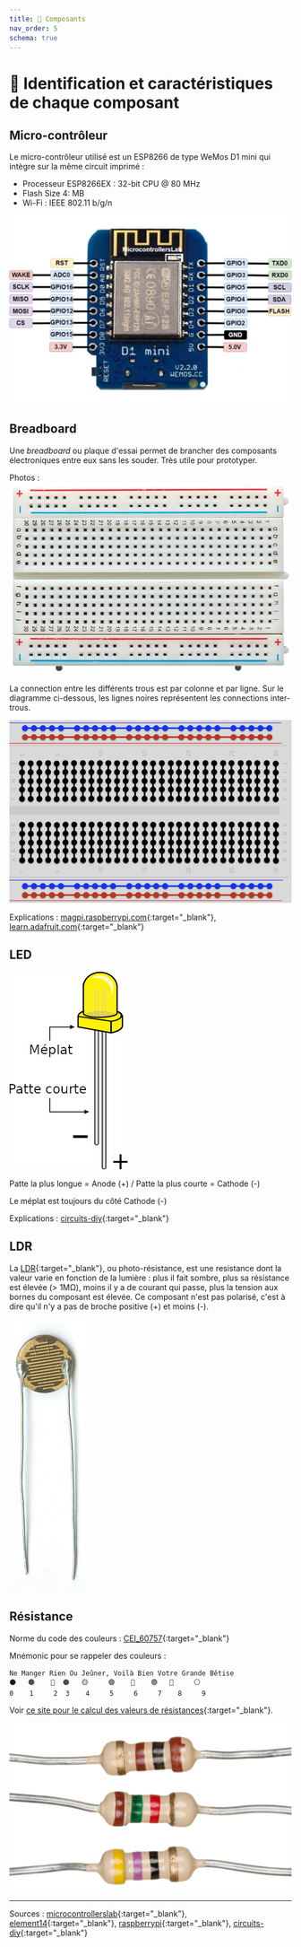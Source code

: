 ```yaml
---
title: 🔎 Composants
nav_order: 5
schema: true
---
```


# 🔎 Identification et caractéristiques de chaque composant

## Micro-contrôleur

Le micro-contrôleur utilisé est un ESP8266 de type WeMos D1 mini qui intègre sur la même circuit imprimé :
  - Processeur ESP8266EX : 32-bit CPU @ 80 MHz
  - Flash Size 4: MB
  - Wi-Fi : IEEE 802.11 b/g/n

![Pinout](resources/ESP8266-12E-Wemos-D1-Mini-pinout.jpg)

## Breadboard

Une _breadboard_ ou plaque d'essai permet de brancher des composants électroniques entre eux sans les souder. Très utile pour prototyper.

Photos :
![Breadboard](resources/breadboard.jpg)

La connection entre les différents trous est par colonne et par ligne. Sur le diagramme ci-dessous, les lignes noires représentent les connections inter-trous.

![Breadboard wiring](resources/breadboard-wiring.jpg)

Explications : [magpi.raspberrypi.com](https://magpi.raspberrypi.com/articles/breadboard-tutorial){:target="_blank"}, [learn.adafruit.com](https://learn.adafruit.com/breadboards-for-beginners){:target="_blank"}

## LED

![Pinout](resources/led-pinout.jpg)

Patte la plus longue = Anode (+) / Patte la plus courte = Cathode (-)

Le méplat est toujours du côté Cathode (-)

Explications : [circuits-diy](https://www.circuits-diy.com/how-to-blink-led-using-an-arduino/){:target="_blank"}

## LDR

La [LDR](https://en.wikipedia.org/wiki/Photoresistor){:target="_blank"}, ou photo-résistance, est une resistance dont la valeur varie en fonction de la lumière : plus il fait sombre, plus sa résistance est élevée (> 1MΩ), moins il y a de courant qui passe, plus la tension aux bornes du composant est élevée.
Ce composant n'est pas polarisé, c'est à dire qu'il n'y a pas de broche positive (+) et moins (-).

![LCD / photorésistance](resources/photoresistor.jpg)

## Résistance

Norme du code des couleurs : [CEI_60757](https://fr.wikipedia.org/wiki/CEI_60757){:target="_blank"}

Mnémonic pour se rappeler des couleurs :
```
Ne Manger Rien Ou Jeûner, Voilà Bien Votre Grande Bêtise
⚫   🟤    🔴  🟠   🟡     🟣    🔵    🟢   🔘     ⚪
0    1     2  3    4     5     6     7    8     9
```

Voir [ce site pour le calcul des valeurs de résistances](https://www.electronique-radioamateur.fr/elec/composants/resistance-code-couleurs.php){:target="_blank"}.

![resistance](resources/resistors.jpg)

----
Sources : [microcontrollerslab](https://microcontrollerslab.com){:target="_blank"}, [element14](https://element14.com){:target="_blank"}, [raspberrypi](https://magpi.raspberrypi.com){:target="_blank"}, [circuits-diy](https://www.circuits-diy.com){:target="_blank"}
